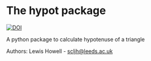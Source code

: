 # The hypot package

[![DOI](https://zenodo.org/badge/833575204.svg)](https://zenodo.org/doi/10.5281/zenodo.12820815)

A python package to calculate hypotenuse of a triangle

Authors:
  Lewis Howell - scljh@leeds.ac.uk
